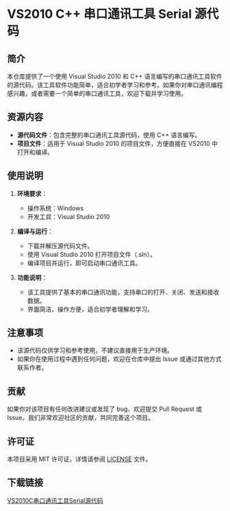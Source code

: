 # VS2010 C++ 串口通讯工具 Serial 源代码

## 简介

本仓库提供了一个使用 Visual Studio 2010 和 C++ 语言编写的串口通讯工具软件的源代码。该工具软件功能简单，适合初学者学习和参考。如果你对串口通讯编程感兴趣，或者需要一个简单的串口通讯工具，欢迎下载并学习使用。

## 资源内容

- **源代码文件**：包含完整的串口通讯工具源代码，使用 C++ 语言编写。
- **项目文件**：适用于 Visual Studio 2010 的项目文件，方便直接在 VS2010 中打开和编译。

## 使用说明

1. **环境要求**：
   - 操作系统：Windows
   - 开发工具：Visual Studio 2010

2. **编译与运行**：
   - 下载并解压源代码文件。
   - 使用 Visual Studio 2010 打开项目文件（.sln）。
   - 编译项目并运行，即可启动串口通讯工具。

3. **功能说明**：
   - 该工具提供了基本的串口通讯功能，支持串口的打开、关闭、发送和接收数据。
   - 界面简洁，操作方便，适合初学者理解和学习。

## 注意事项

- 该源代码仅供学习和参考使用，不建议直接用于生产环境。
- 如果你在使用过程中遇到任何问题，欢迎在仓库中提出 Issue 或通过其他方式联系作者。

## 贡献

如果你对该项目有任何改进建议或发现了 bug，欢迎提交 Pull Request 或 Issue。我们非常欢迎社区的贡献，共同完善这个项目。

## 许可证

本项目采用 MIT 许可证，详情请参阅 [LICENSE](LICENSE) 文件。

## 下载链接

[VS2010C串口通讯工具Serial源代码](https://pan.quark.cn/s/057ec451adfb)